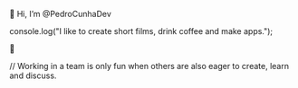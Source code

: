 👋 Hi, I’m @PedroCunhaDev
  
console.log("I like to create short films, drink coffee and make apps.");

🌱

// Working in a team is only fun when others are also eager to create, learn and discuss.
